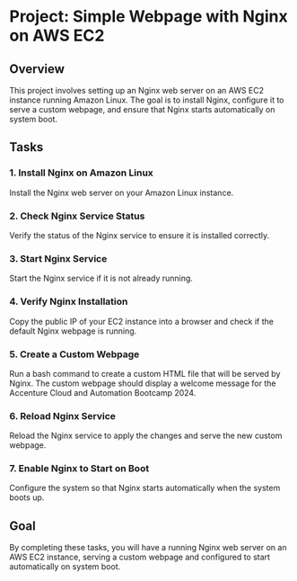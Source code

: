 # Project: Simple Webpage with Nginx on AWS EC2

## Overview
This project involves setting up an Nginx web server on an AWS EC2 instance running Amazon Linux. The goal is to install Nginx, configure it to serve a custom webpage, and ensure that Nginx starts automatically on system boot. 

## Tasks

### 1. Install Nginx on Amazon Linux
Install the Nginx web server on your Amazon Linux instance.

### 2. Check Nginx Service Status
Verify the status of the Nginx service to ensure it is installed correctly.

### 3. Start Nginx Service
Start the Nginx service if it is not already running.

### 4. Verify Nginx Installation
Copy the public IP of your EC2 instance into a browser and check if the default Nginx webpage is running.

### 5. Create a Custom Webpage
Run a bash command to create a custom HTML file that will be served by Nginx. The custom webpage should display a welcome message for the Accenture Cloud and Automation Bootcamp 2024.

### 6. Reload Nginx Service
Reload the Nginx service to apply the changes and serve the new custom webpage.

### 7. Enable Nginx to Start on Boot
Configure the system so that Nginx starts automatically when the system boots up.

## Goal
By completing these tasks, you will have a running Nginx web server on an AWS EC2 instance, serving a custom webpage and configured to start automatically on system boot.
